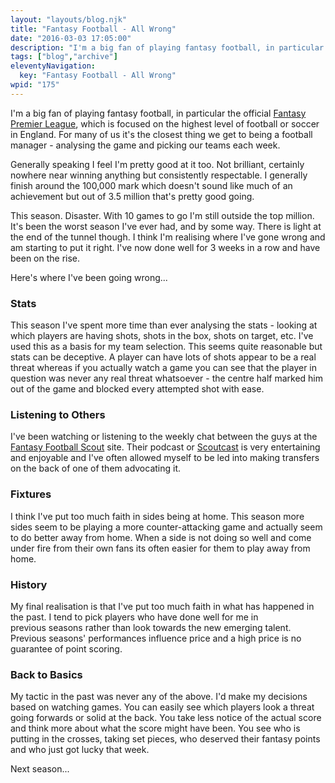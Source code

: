```yaml
---
layout: "layouts/blog.njk"
title: "Fantasy Football - All Wrong"
date: "2016-03-03 17:05:00"
description: "I'm a big fan of playing fantasy football, in particular the official <a href="http://fantasy"
tags: ["blog","archive"]
eleventyNavigation:
  key: "Fantasy Football - All Wrong"
wpid: "175"
---
```

I'm a big fan of playing fantasy football, in particular the official <a href="http://fantasy.premierleague.com/" target="_blank">Fantasy Premier League</a>, which is focused on the highest level of football or soccer in England. For many of us it's the closest thing we get to being a football manager - analysing the game and picking our teams each week.

Generally speaking I feel I'm pretty good at it too. Not brilliant, certainly nowhere near winning anything but consistently respectable. I generally finish around the 100,000 mark which doesn't sound like much of an achievement but out of 3.5 million that's pretty good going.

This season. Disaster. With 10 games to go I'm still outside the top million. It's been the worst season I've ever had, and by some way. There is light at the end of the tunnel though. I think I'm realising where I've gone wrong and am starting to put it right. I've now done well for 3 weeks in a row and have been on the rise.

Here's where I've been going wrong...
<h3>Stats</h3>
This season I've spent more time than ever analysing the stats - looking at which players are having shots, shots in the box, shots on target, etc. I've used this as a basis for my team selection. This seems quite reasonable but stats can be deceptive. A player can have lots of shots appear to be a real threat whereas if you actually watch a game you can see that the player in question was never any real threat whatsoever - the centre half marked him out of the game and blocked every attempted shot with ease.
<h3>Listening to Others</h3>
I've been watching or listening to the weekly chat between the guys at the <a href="http://www.fantasyfootballscout.co.uk/" target="_blank">Fantasy Football Scout</a> site. Their podcast or <a href="http://fantasyfootballscout.libsyn.com/" target="_blank">Scoutcast</a> is very entertaining and enjoyable and I've often allowed myself to be led into making transfers on the back of one of them advocating it.
<h3>Fixtures</h3>
I think I've put too much faith in sides being at home. This season more sides seem to be playing a more counter-attacking game and actually seem to do better away from home. When a side is not doing so well and come under fire from their own fans its often easier for them to play away from home.
<h3>History</h3>
My final realisation is that I've put too much faith in what has happened in the past. I tend to pick players who have done well for me in previous seasons rather than look towards the new emerging talent. Previous seasons' performances influence price and a high price is no guarantee of point scoring.
<h3>Back to Basics</h3>
My tactic in the past was never any of the above. I'd make my decisions based on watching games. You can easily see which players look a threat going forwards or solid at the back. You take less notice of the actual score and think more about what the score might have been. You see who is putting in the crosses, taking set pieces, who deserved their fantasy points and who just got lucky that week.

Next season...